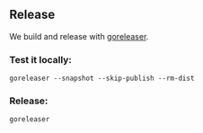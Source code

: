 ## Release

We build and release with [goreleaser](https://goreleaser.com/install/).

### Test it locally:

```
goreleaser --snapshot --skip-publish --rm-dist
```

### Release:

```
goreleaser
```